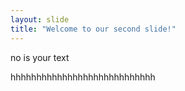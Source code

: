 ```yaml
---
layout: slide
title: "Welcome to our second slide!"
---
```

no is your text

hhhhhhhhhhhhhhhhhhhhhhhhhhhh
